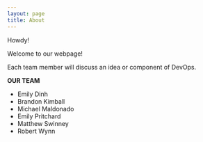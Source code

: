 ```yaml
---
layout: page
title: About
---
```


Howdy!


Welcome to our webpage! 


Each team member will discuss an idea or component of DevOps.

**OUR TEAM**
* Emily Dinh
* Brandon Kimball
* Michael Maldonado
* Emily Pritchard
* Matthew Swinney
* Robert Wynn


